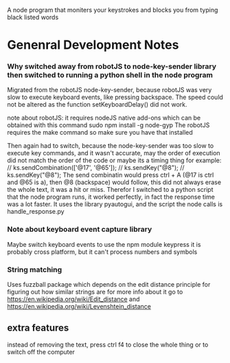 A node program that moniters your keystrokes and blocks you from typing black listed words




# Genenral Development Notes

### Why switched away from robotJS to node-key-sender library then switched to running a python shell in the node program
Migrated from the robotJS node-key-sender, because robotJS was very slow to execute keyboard events, like pressing backspace. The speed could not be altered as the function setKeyboardDelay() did not work.

note about robotJS: it requires nodeJS native add-ons
which can be obtained with this command
    sudo npm install -g node-gyp
The robotJS requires the make command so make sure you have that installed

Then again had to switch, because the node-key-sender was too slow to execute key commands, and it wasn't
accurate, may the order of execution did not match the order of the code or maybe its a timing thing
for example:
    // ks.sendCombination(['@17', '@65']);
    // ks.sendKey("@8");
    // ks.sendKey("@8");
The send combinatin would press ctrl + A (@17 is ctrl and @65 is a), then @8 (backspace) would follow,
this did not always erase the whole text, it was a hit or miss. Therefor I switched to a python script that the node program runs, it worked perfectly, in fact the response time was a lot faster. It uses the library pyautogui, and the script the node calls is handle_response.py


### Note about keyboard event capture library
Maybe switch keyboard events to use the npm module keypress
it is probably cross platform, but it can't process numbers and symbols

### String matching
Uses fuzzball package which depends on the edit distance principle for figuring out how similar strings are
for more info about it go to https://en.wikipedia.org/wiki/Edit_distance and https://en.wikipedia.org/wiki/Levenshtein_distance




## extra features
instead of removing the text, press ctrl f4 to close the whole thing or to switch off the computer